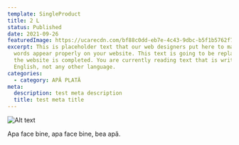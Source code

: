 ```yaml
---
template: SingleProduct
title: 2 L
status: Published
date: 2021-09-26
featuredImage: https://ucarecdn.com/bf88c0dd-eb7e-4c43-9dbc-b5f1b5762f7a/
excerpt: This is placeholder text that our web designers put here to make sure
  words appear properly on your website. This text is going to be replaced once
  the website is completed. You are currently reading text that is written in
  English, not any other language.
categories:
  - category: APĂ PLATĂ
meta:
  description: test meta description
  title: test meta title
---
```

![Alt text](https://ucarecdn.com/00d4e51f-20b3-496d-86d6-bccba7e65760/ "Fata cu apa")

Apa face bine, apa face bine, bea apă.